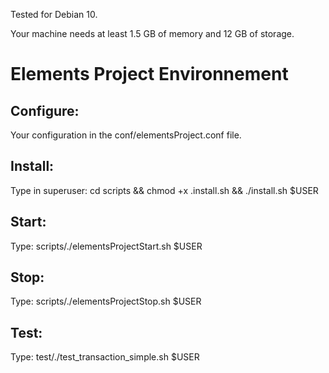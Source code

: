 Tested for Debian 10.

Your machine needs at least 1.5 GB of memory and 12 GB of storage.

# Elements Project Environnement

## Configure:

Your configuration in the conf/elementsProject.conf file.

## Install:

Type in superuser: cd scripts && chmod +x .install.sh && ./install.sh $USER

## Start:

Type: scripts/./elementsProjectStart.sh $USER

## Stop:

Type: scripts/./elementsProjectStop.sh $USER

## Test:

Type: test/./test_transaction_simple.sh $USER
